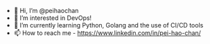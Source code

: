- 👋 Hi, I’m @peihaochan
- 👀 I’m interested in DevOps!
- 🌱 I’m currently learning Python, Golang and the use of CI/CD tools
- 📫 How to reach me - https://www.linkedin.com/in/pei-hao-chan/

<!---
peihaochan/peihaochan is a ✨ special ✨ repository because its `README.md` (this file) appears on your GitHub profile.
You can click the Preview link to take a look at your changes.
--->
